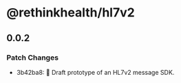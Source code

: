 # @rethinkhealth/hl7v2

## 0.0.2

### Patch Changes

- 3b42ba8: 🚀 Draft prototype of an HL7v2 message SDK.
